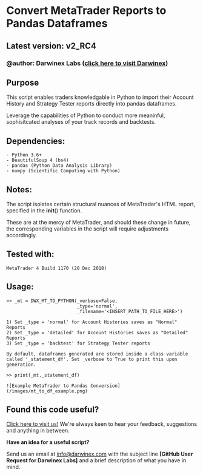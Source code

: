 
# Convert MetaTrader Reports to Pandas Dataframes

## Latest version: v2_RC4

### @author: Darwinex Labs ([click here to visit Darwinex](http://www.darwinex.com?utm_source=github&utm_campaign=darwinex-labs&utm_medium=python-script&utm_content=mt_reports_to_pandas))

## Purpose
    
This script enables traders knowledgable in Python to import 
their Account History and Strategy Tester reports directly into 
pandas dataframes.

Leverage the capabilities of Python to conduct more meaninful,
sophisitcated analyses of your track records and backtests.

## Dependencies:

    - Python 3.6+
    - BeautifulSoup 4 (bs4)
    - pandas (Python Data Analysis Library)
    - numpy (Scientific Computing with Python)

## Notes:
    
The script isolates certain structural nuances of MetaTrader's HTML report,
specified in the __init__() function.

These are at the mercy of MetaTrader, and should these change in future, the
corresponding variables in the script will require adjustments accordingly.
    
## Tested with:
    
    MetaTrader 4 Build 1170 (20 Dec 2018)
    
## Usage:
    
    >> _mt = DWX_MT_TO_PYTHON(_verbose=False,
                              _type='normal',
                              _filename='<INSERT_PATH_TO_FILE_HERE>')
                              
    1) Set _type = 'normal' for Account Histories saves as "Normal" Reports
    2) Set _type = 'detailed' for Account Histories saves as "Detailed" Reports
    3) Set _type = 'backtest' for Strategy Tester reports
    
    By default, dataframes generated are stored inside a class variable
    called '_statement_df'. Set _verbose to True to print this upon generation.
    
    >> print(_mt._statement_df)
    
    ![Example MetaTrader to Pandas Conversion](/images/mt_to_df_example.png)
    
## Found this code useful?

[Click here to visit us!](http://www.darwinex.com?utm_source=github&utm_campaign=darwinex-labs&utm_medium=python-script&utm_content=mt_reports_to_pandas) We're always keen to hear your feedback, suggestions and anything in between.

**Have an idea for a useful script?**

Send us an email at info@darwinex.com with the subject line **[GitHub User Request for Darwinex Labs]** and a brief description of what you have in mind.
